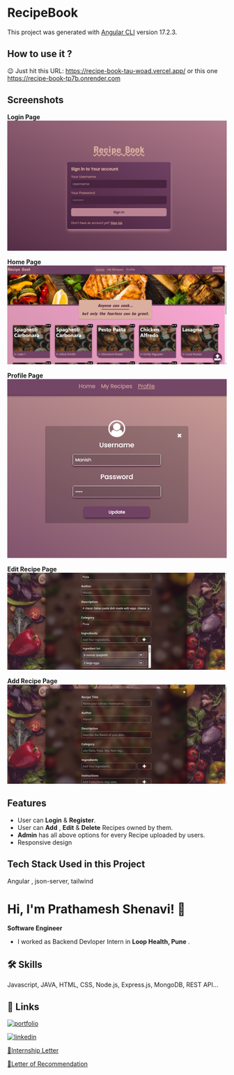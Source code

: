 # RecipeBook

This project was generated with [Angular CLI](https://github.com/angular/angular-cli) version 17.2.3.

## How to use it ?
😉 Just hit this URL: https://recipe-book-tau-woad.vercel.app/ or this one https://recipe-book-tp7b.onrender.com

## Screenshots

**Login Page**
![login Screenshot](./src/assets/login.png)

**Home Page**
![home Screenshot](./src/assets//home.png)

**Profile Page**
![profile Screenshot](./src/assets/profile.png)

**Edit Recipe Page**
![edit recipe Screenshot](./src/assets/edit-recipe-new.png)

**Add Recipe Page**
![add recipe Screenshot](./src/assets/add-recipe.png)

## Features

- User can **Login** & **Register**.
- User can **Add** , **Edit** & **Delete** Recipes owned by them.
- **Admin** has all above options for every Recipe uploaded by users.
- Responsive design



## Tech Stack Used in this Project

Angular , json-server, tailwind


# Hi, I'm Prathamesh Shenavi! 👋

**Software Engineer**

- I worked as Backend Devloper Intern in **Loop Health, Pune** .

## 🛠 Skills
Javascript, JAVA, HTML, CSS, Node.js, Express.js, MongoDB, REST API...


## 🔗 Links
[![portfolio](https://img.shields.io/badge/my_portfolio-000?style=for-the-badge&logo=ko-fi&logoColor=white)](https://prathamesh-shenavi.github.io/Resume-01/
)

[![linkedin](https://img.shields.io/badge/linkedin-0A66C2?style=for-the-badge&logo=linkedin&logoColor=white)](https://www.linkedin.com/in/prathamesh-shenavi-4b8651228/
)

[🔗Internship Letter](https://drive.google.com/file/d/1a0vhyQwbuGfNpC-f9y5TF8oUWOzJs-wb/view)

[🔗Letter of Recommendation](https://drive.google.com/file/d/1JZehHK_pLBsM_hVdw1DJ0gAtcA4igZ3v/view)
